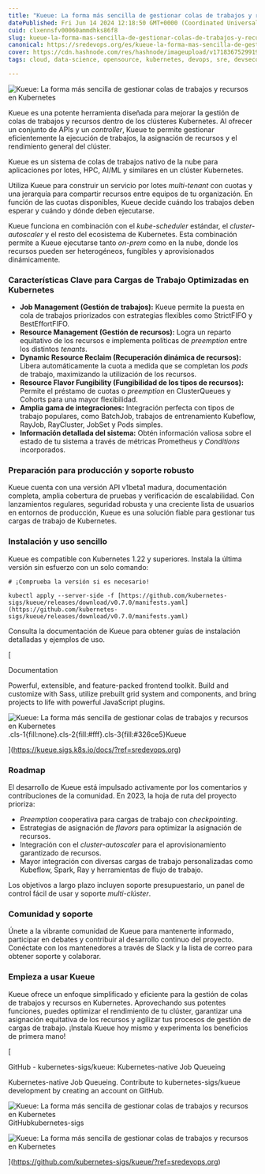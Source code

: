 ```yaml
---
title: "Kueue: La forma más sencilla de gestionar colas de trabajos y recursos en Kubernetes"
datePublished: Fri Jun 14 2024 12:18:50 GMT+0000 (Coordinated Universal Time)
cuid: clxennsfv00060ammdhks86f8
slug: kueue-la-forma-mas-sencilla-de-gestionar-colas-de-trabajos-y-recursos-en-kubernetes
canonical: https://sredevops.org/es/kueue-la-forma-mas-sencilla-de-gestionar-colas-de-trabajos-y-recursos-en-kubernetes/
cover: https://cdn.hashnode.com/res/hashnode/imageupload/v1718367529919/8544d888-e9a7-46e1-81bd-15ce993183cc.svg
tags: cloud, data-science, opensource, kubernetes, devops, sre, devsecops, espanol, mlops

---
```


![Kueue: La forma más sencilla de gestionar colas de trabajos y recursos en Kubernetes](https://cdn.hashnode.com/res/hashnode/imageupload/v1718367528161/7e78392c-276a-420a-930c-f29b002993fb.svg)

Kueue es una potente herramienta diseñada para mejorar la gestión de colas de trabajos y recursos dentro de los clústeres Kubernetes. Al ofrecer un conjunto de APIs y un _controller_, Kueue te permite gestionar eficientemente la ejecución de trabajos, la asignación de recursos y el rendimiento general del clúster.

Kueue es un sistema de colas de trabajos nativo de la nube para aplicaciones por lotes, HPC, AI/ML y similares en un clúster Kubernetes.

Utiliza Kueue para construir un servicio por lotes _multi-tenant_ con cuotas y una jerarquía para compartir recursos entre equipos de tu organización. En función de las cuotas disponibles, Kueue decide cuándo los trabajos deben esperar y cuándo y dónde deben ejecutarse.

Kueue funciona en combinación con el _kube-scheduler_ estándar, el _cluster-autoscaler_ y el resto del ecosistema de Kubernetes. Esta combinación permite a Kueue ejecutarse tanto _on-prem_ como en la nube, donde los recursos pueden ser heterogéneos, fungibles y aprovisionados dinámicamente.

### Características Clave para Cargas de Trabajo Optimizadas en Kubernetes

*   **Job Management (Gestión de trabajos):** Kueue permite la puesta en cola de trabajos priorizados con estrategias flexibles como StrictFIFO y BestEffortFIFO.
*   **Resource Management (Gestión de recursos):** Logra un reparto equitativo de los recursos e implementa políticas de _preemption_ entre los distintos _tenants_.
*   **Dynamic Resource Reclaim (Recuperación dinámica de recursos):** Libera automáticamente la cuota a medida que se completan los _pods_ de trabajo, maximizando la utilización de los recursos.
*   **Resource Flavor Fungibility (Fungibilidad de los tipos de recursos):** Permite el préstamo de cuotas o _preemption_ en ClusterQueues y Cohorts para una mayor flexibilidad.
*   **Amplia gama de integraciones:** Integración perfecta con tipos de trabajo populares, como BatchJob, trabajos de entrenamiento Kubeflow, RayJob, RayCluster, JobSet y Pods simples.
*   **Información detallada del sistema:** Obtén información valiosa sobre el estado de tu sistema a través de métricas Prometheus y _Conditions_ incorporados.

### Preparación para producción y soporte robusto

Kueue cuenta con una versión API v1beta1 madura, documentación completa, amplia cobertura de pruebas y verificación de escalabilidad. Con lanzamientos regulares, seguridad robusta y una creciente lista de usuarios en entornos de producción, Kueue es una solución fiable para gestionar tus cargas de trabajo de Kubernetes.

### Instalación y uso sencillo

Kueue es compatible con Kubernetes 1.22 y superiores. Instala la última versión sin esfuerzo con un solo comando:

    # ¡Comprueba la versión si es necesario!
    
    kubectl apply --server-side -f [https://github.com/kubernetes-sigs/kueue/releases/download/v0.7.0/manifests.yaml](https://github.com/kubernetes-sigs/kueue/releases/download/v0.7.0/manifests.yaml)
    

Consulta la documentación de Kueue para obtener guías de instalación detalladas y ejemplos de uso.

[

Documentation

Powerful, extensible, and feature-packed frontend toolkit. Build and customize with Sass, utilize prebuilt grid system and components, and bring projects to life with powerful JavaScript plugins.

![Kueue: La forma más sencilla de gestionar colas de trabajos y recursos en Kubernetes](https://cdn.hashnode.com/res/hashnode/imageupload/v1718367528646/2c39bef3-94b3-4115-b7c2-cf55fcbb886a.png).cls-1{fill:none}.cls-2{fill:#fff}.cls-3{fill:#326ce5}Kueue



](https://kueue.sigs.k8s.io/docs/?ref=sredevops.org)

### Roadmap

El desarrollo de Kueue está impulsado activamente por los comentarios y contribuciones de la comunidad. En 2023, la hoja de ruta del proyecto prioriza:

*   _Preemption_ cooperativa para cargas de trabajo con _checkpointing_.
*   Estrategias de asignación de _flavors_ para optimizar la asignación de recursos.
*   Integración con el _cluster-autoscaler_ para el aprovisionamiento garantizado de recursos.
*   Mayor integración con diversas cargas de trabajo personalizadas como Kubeflow, Spark, Ray y herramientas de flujo de trabajo.

Los objetivos a largo plazo incluyen soporte presupuestario, un panel de control fácil de usar y soporte _multi-clúster_.

### Comunidad y soporte

Únete a la vibrante comunidad de Kueue para mantenerte informado, participar en debates y contribuir al desarrollo continuo del proyecto. Conéctate con los mantenedores a través de Slack y la lista de correo para obtener soporte y colaborar.

### Empieza a usar Kueue

Kueue ofrece un enfoque simplificado y eficiente para la gestión de colas de trabajos y recursos en Kubernetes. Aprovechando sus potentes funciones, puedes optimizar el rendimiento de tu clúster, garantizar una asignación equitativa de los recursos y agilizar tus procesos de gestión de cargas de trabajo. ¡Instala Kueue hoy mismo y experimenta los beneficios de primera mano!

[

GitHub - kubernetes-sigs/kueue: Kubernetes-native Job Queueing

Kubernetes-native Job Queueing. Contribute to kubernetes-sigs/kueue development by creating an account on GitHub.

![Kueue: La forma más sencilla de gestionar colas de trabajos y recursos en Kubernetes](https://cdn.hashnode.com/res/hashnode/imageupload/v1718367528837/e55f83de-67ec-42ed-9642-1614cccc8dbb.svg)GitHubkubernetes-sigs

![Kueue: La forma más sencilla de gestionar colas de trabajos y recursos en Kubernetes](https://cdn.hashnode.com/res/hashnode/imageupload/v1718367529050/6ad4a222-f253-4e09-af83-22995dbe4437.png)

](https://github.com/kubernetes-sigs/kueue/?ref=sredevops.org)